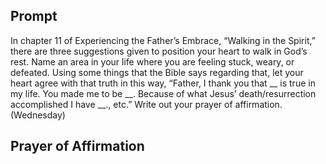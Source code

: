---
---

## Prompt

In chapter 11 of Experiencing the Father’s Embrace, “Walking in the Spirit,” there are three suggestions given to position your heart to walk in God’s rest. Name an area in your life where you are feeling stuck, weary, or defeated. Using some things that the Bible says regarding that, let your heart agree with that truth in this way, “Father, I thank you that __ is true in my life. You made me to be __. Because of what Jesus’ death/resurrection accomplished I have __., etc.” Write out your prayer of affirmation. (Wednesday)

## Prayer of Affirmation

